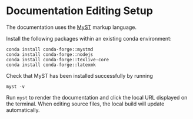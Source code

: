 # Documentation Editing Setup

The documentation uses the [MyST](https://myst-parser.readthedocs.io/en/latest/) markup language. 

Install the following packages within an existing conda environment:
```{code} bash
conda install conda-forge::mystmd
conda install conda-forge::nodejs
conda install conda-forge::texlive-core
conda install conda-forge::latexmk
```

Check that MyST has been installed successfully by running
```{code} bash
myst -v
```

Run `myst` to render the documentation and click the local URL displayed on the terminal.
When editing source files, the local build will update automatically.
